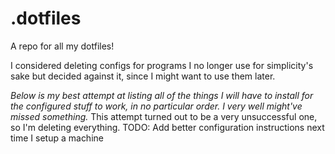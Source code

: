 # .dotfiles
A repo for all my dotfiles!

I considered deleting configs for programs I no longer use for simplicity's sake but decided against it, since I might want to use them later.

_Below is my best attempt at listing all of the things I will have to install for the configured stuff to work, in no particular order. I very well might've missed something._
This attempt turned out to be a very unsuccessful one, so I'm deleting everything.
TODO: Add better configuration instructions next time I setup a machine
